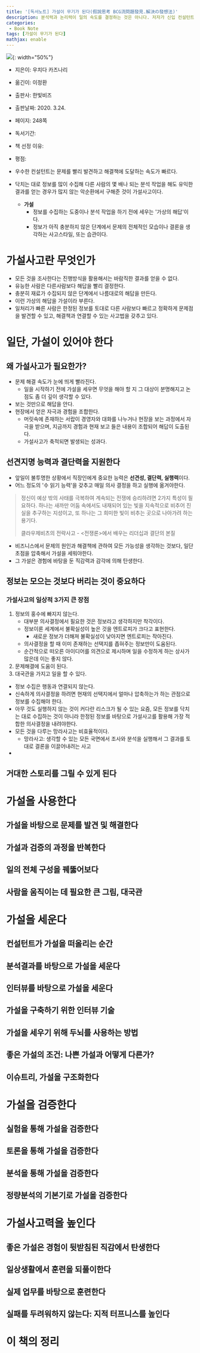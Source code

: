 ```yaml
---
title: '[독서노트] 가설이 무기가 된다(假說思考 BCG流問題發見.解決の發想法)'
description: 분석력과 논리력이 일의 속도를 결정하는 것은 아니다. 저자가 신입 컨설턴트이던 시절, 당시 그는 ‘곁가지 인간’이라는 평가를 받고 있었다. 세밀한 분석을 잘했고 아이디어도 자주 제시했지만 그것들은 곁가지에 불과했고, 컨설턴트로서 가장 중요한 업무인 문제해결의 전체적인 모습은 그릴 수 없었다. 닥치는 대로 정보를 많이 수집해 다른 사람의 몇 배나 되는 분석 작업을 했지만 유익한 결과를 얻는 경우는 많지 않았다. 그렇게 더 많은 정보를 수집ㆍ분석해야 하는 악순환에 빠졌고, 문제의 본질에 도달하는 데 엄청난 시간이 필요했다. 때로는 문제의 본질에 도달하기 전에 마감시간이 지나버리기도 했다. 그는 어떻게 이 문제를 해결하고 유능한 컨설턴트로 인정받을 수 있었을까?
categories:
 - Book Note
tags: [가설이 무기가 된다]
mathjax: enable
---
```


![](https://bimage.interpark.com/partner/goods_image/0/0/3/0/332120030g.jpg){: width="50%"} 

- 지은이: 우치다 카즈나리
- 옮긴이: 이정환
- 출판사: 한빛비즈
- 출판날짜: 2020. 3.24.
- 페이지: 248쪽
- 독서기간:
- 책 선정 이유:
- 평점: 

- 우수한 컨설턴트는 문제를 빨리 발견하고 해결책에 도달하는 속도가 빠르다.
- 닥치는 대로 정보를 많이 수집해 다른 사람의 몇 배나 되는 분석 작업을 해도 유익한 결과를 얻는 경우가 많지 않는 악순환에서 구해준 것이 가설사고이다.
    - **가설**
        - 정보를 수집하는 도중이나 분석 작업을 하기 전에 세우는 '가상의 해답'이다.
        - 정보가 아직 충분하지 않은 단계에서 문제의 전체적인 모습이나 결론을 생각하는 사고스타일, 또는 습관이다.

# 가설사고란 무엇인가
- 모든 것을 조사한다는 진행방식을 활용해서는 바람직한 결과를 얻을 수 없다.
- 유능한 사람은 다른사람보다 해답을 빨리 결정한다.
- 충분히 재료가 수집되지 않은 단계에서 나름대로의 해답을 만든다.
- 이런 가상의 해답을 가설이라 부른다.
- 일처리가 빠른 사람은 한정된 정보를 토대로 다른 사람보다 빠르고 정확하게 문제점을 발견할 수 있고, 해결책과 연결할 수 있는 사고법을 갖추고 있다.


# 일단, 가설이 있어야 한다

## 왜 가설사고가 필요한가?
- 문제 해결 속도가 눈에 띄게 빨라진다.
    - 일을 시작하기 전에 가설을 세우면 무엇을 해야 할 지 그 대상이 분명해지고 논점도 좀 더 깊이 생각할 수 있다.
- 보는 것만으로 해답을 안다.
- 현장에서 얻은 자극과 경험을 조합한다.
    - 머릿속에 존재하는 서랍이 경영자와 대화를 나누거나 현장을 보는 과정에서 자극을 받으며, 지금까지 경험과 현재 보고 들은 내용이 조합되어 해답이 도출된다.
    - 가설사고가 축적되면 발생되는 성과다.

## 선견지명 능력과 결단력을 지원한다
- 앞일이 불투명한 상황에서 직장인에게 중요한 능력은 **선견성, 결단력, 실행력**이다.
- 어느 정도의 '수 읽기 능력'을 갖추고 매일 의사 결정을 하고 실행에 옮겨야한다.

> 정신이 예상 밖의 사태를 극복하여 계속되는 전쟁에 승리하려면 2가지 특성이 필요하다.
> 하나는 새까만 어둠 속에서도 내재되어 있는 빛을 지속적으로 비추어 진실을 추구하는 지성이고,
> 또 하나는 그 희미한 빛이 비추는 곳으로 나아가려 하는 용기다.
>
> 클라우제비츠의 전략사고 - <전쟁론>에서 배우는 리더십과 결단의 본질

- 비즈니스에서 문제의 원인과 해결책에 관하여 모든 가능성을 생각하는 것보다, 일단 초점을 압축해서 가설을 세워야한다.
- 그 가설은 경험에 바탕을 둔 직감력과 감각에 의해 탄생한다.

## 정보는 모으는 것보다 버리는 것이 중요하다

### 가설사고의 일상적 3가지 큰 장점

1. 정보의 홍수에 빠지지 않는다.
    - 대부분 의사결정에서 필요한 것은 정보라고 생각하지만 착각이다.
    - 정보이론 세계에서 불확실성이 높은 것을 엔트로피가 크다고 표현한다.
        - 새로운 정보가 더해져 불확실성이 낮아지면 엔트로피는 작아진다.
    - 의사결정을 할 때 이미 존재하는 선택지를 좁혀주는 정보만이 도움된다.
    - 순간적으로 떠오른 아이디어를 의견으로 제시하며 일을 수정하게 하는 상사가 많은데 이는 좋지 않다.
2. 문제해결에 도움이 된다.
3. 대국관을 가지고 일을 할 수 있다.

- 정보 수집은 행동과 연결되지 않는다.
- 신속하게 의사결정을 하려면 현재의 선택지에서 얼마나 압축하는가 하는 관점으로 정보를 수집해야 한다.
- 아무 것도 실행하지 않는 것이 커다란 리스크가 될 수 있는 요즘, 모든 정보를 닥치는 대로 수집하는 것이 아니라 한정된 정보를 바탕으로 가설사고를 활용해 가장 적합한 의사결정을 내려야한다.
- 모든 것을 다루는 망라사고는 비효율적이다.
    - 망라사고: 생각할 수 있는 모든 국면에서 조사와 분석을 실행해서 그 결과를 토대로 결론을 이끌어내려는 사고
- 

## 거대한 스토리를 그릴 수 있게 된다



# 가설을 사용한다

## 가설을 바탕으로 문제를 발견 및 해결한다

## 가설과 검증의 과정을 반복한다

## 일의 전체 구성을 꿰뚫어보다

## 사람을 움직이는 데 필요한 큰 그림, 대국관


# 가설을 세운다

## 컨설턴트가 가설을 떠올리는 순간

## 분석결과를 바탕으로 가설을 세운다

## 인터뷰를 바탕으로 가설을 세운다

## 가설을 구축하기 위한 인터뷰 기술

## 가설을 세우기 위해 두뇌를 사용하는 방법

## 좋은 가설의 조건: 나쁜 가설과 어떻게 다른가?

## 이슈트리, 가설을 구조화한다


# 가설을 검증한다

## 실험을 통해 가설을 검증한다

## 토론을 통해 가설을 검증한다

## 분석을 통해 가설을 검증한다

## 정량분석의 기본기로 가설을 검증한다


# 가설사고력을 높인다

## 좋은 가설은 경험이 뒷받침된 직감에서 탄생한다

## 일상생활에서 훈련을 되풀이한다

## 실제 업무를 바탕으로 훈련한다

## 실패를 두려워하지 않는다: 지적 터프니스를 높인다 


# 이 책의 정리

